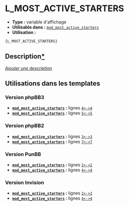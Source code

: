 # L_MOST_ACTIVE_STARTERS
* __Type :__ variable d'affichage
* __Utilisable dans :__ [`mod_most_active_starters`](../tpl/mod_most_active_starters.md#readme)
* __Utilisation :__

```html
{L_MOST_ACTIVE_STARTERS}
```

## Description[*](https://fa-tvars.appspot.com/var/L_MOST_ACTIVE_STARTERS)
[*Ajouter une description*](https://fa-tvars.appspot.com/var/L_MOST_ACTIVE_STARTERS)

## Utilisations dans les templates

### Version phpBB3
* __[`mod_most_active_starters`](../tpl/mod_most_active_starters.md#readme) :__ lignes [`4`](../src/prosilver/mod_most_active_starters.tpl#L4)[`<->`](../src/prosilver/mod_most_active_starters.tpl#L4-L4)[`4`](../src/prosilver/mod_most_active_starters.tpl#L4)
* __[`mod_most_active_starters`](../tpl/mod_most_active_starters.md#readme) :__ lignes [`5`](../src/prosilver/mod_most_active_starters.tpl#L5)[`<->`](../src/prosilver/mod_most_active_starters.tpl#L5-L5)[`5`](../src/prosilver/mod_most_active_starters.tpl#L5)

### Version phpBB2
* __[`mod_most_active_starters`](../tpl/mod_most_active_starters.md#readme) :__ lignes [`3`](../src/subsilver/mod_most_active_starters.tpl#L3)[`<->`](../src/subsilver/mod_most_active_starters.tpl#L3-L3)[`3`](../src/subsilver/mod_most_active_starters.tpl#L3)
* __[`mod_most_active_starters`](../tpl/mod_most_active_starters.md#readme) :__ lignes [`7`](../src/subsilver/mod_most_active_starters.tpl#L7)[`<->`](../src/subsilver/mod_most_active_starters.tpl#L7-L7)[`7`](../src/subsilver/mod_most_active_starters.tpl#L7)

### Version PunBB
* __[`mod_most_active_starters`](../tpl/mod_most_active_starters.md#readme) :__ lignes [`2`](../src/punbb/mod_most_active_starters.tpl#L2)[`<->`](../src/punbb/mod_most_active_starters.tpl#L2-L2)[`2`](../src/punbb/mod_most_active_starters.tpl#L2)
* __[`mod_most_active_starters`](../tpl/mod_most_active_starters.md#readme) :__ lignes [`4`](../src/punbb/mod_most_active_starters.tpl#L4)[`<->`](../src/punbb/mod_most_active_starters.tpl#L4-L4)[`4`](../src/punbb/mod_most_active_starters.tpl#L4)

### Version Invision
* __[`mod_most_active_starters`](../tpl/mod_most_active_starters.md#readme) :__ lignes [`2`](../src/invision/mod_most_active_starters.tpl#L2)[`<->`](../src/invision/mod_most_active_starters.tpl#L2-L2)[`2`](../src/invision/mod_most_active_starters.tpl#L2)
* __[`mod_most_active_starters`](../tpl/mod_most_active_starters.md#readme) :__ lignes [`4`](../src/invision/mod_most_active_starters.tpl#L4)[`<->`](../src/invision/mod_most_active_starters.tpl#L4-L4)[`4`](../src/invision/mod_most_active_starters.tpl#L4)

